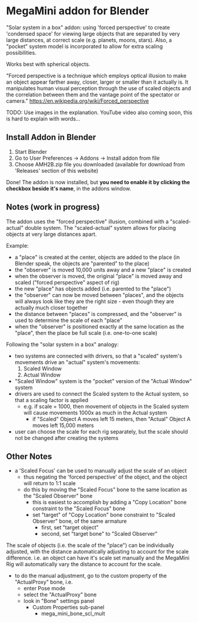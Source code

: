 # MegaMini addon for Blender
"Solar system in a box" addon: using 'forced perspective' to create 'condensed space' for viewing large objects that are separated by very large distances, at correct scale (e.g. planets, moons, stars). Also, a "pocket" system model is incorporated to allow for extra scaling possibilities.

Works best with spherical objects.

"Forced perspective is a technique which employs optical illusion to make an object appear farther away, closer, larger or smaller than it actually is. It manipulates human visual perception through the use of scaled objects and the correlation between them and the vantage point of the spectator or camera."
https://en.wikipedia.org/wiki/Forced_perspective

TODO: Use images in the explanation. YouTube video also coming soon, this is hard to explain with words...

## Install Addon in Blender
1) Start Blender
2) Go to User Preferences -> Addons -> Install addon from file
3) Choose AMH2B.zip file you downloaded (available for download from 'Releases' section of this website)

Done! The addon is now installed, but **you need to enable it by clicking the checkbox beside it's name**, in the addons window.

## Notes (work in progress)
The addon uses the "forced perspective" illusion, combined with a "scaled-actual" double system.
The "scaled-actual" system allows for placing objects at very large distances apart.

Example:
  - a "place" is created at the center, objects are added to the place (in Blender speak, the objects are "parented" to the place)
  - the "observer" is moved 10,000 units away and a new "place" is created
  - when the observer is moved, the original "place" is moved away and scaled ("forced perspective" aspect of rig)
  - the new "place" has objects added (i.e. parented to the "place")
  - the "observer" can now be moved between "places", and the objects will always look like they are the right size - even though they are actually much closer together
  - the distance between "places" is compressed, and the "observer" is used to determine the scale of each "place"
  - when the "observer" is positioned exactly at the same location as the "place", then the place be full scale (i.e. one-to-one scale)

Following the "solar system in a box" analogy:
- two systems are connected with drivers, so that a "scaled" system's movements drive an "actual" system's movements:
  1) Scaled Window
  2) Actual Window
- "Scaled Window" system is the "pocket" version of the "Actual Window" system
- drivers are used to connect the Scaled system to the Actual system, so that a scaling factor is applied
  - e.g. if scale = 1000, then movement of objects in the Scaled system will cause movements 1000x as much in the Actual system
    - if "Scaled" Object A moves left 15 meters, then "Actual" Object A moves left 15,000 meters
- user can choose the scale for each rig separately, but the scale should not be changed after creating the systems

## Other Notes
- a 'Scaled Focus' can be used to manually adjust the scale of an object
  - thus negating the 'forced perspective' of the object, and the object will return to 1:1 scale
  - do this by moving the "Scaled Focus" bone to the same location as the "Scaled Observer" bone
    - this is easiest to accomplish by adding a "Copy Location" bone constraint to the "Scaled Focus" bone
	- set "target" of "Copy Location" bone constraint to "Scaled Observer" bone, of the same armature
	  - first, set "target object"
	  - second, set "target bone" to "Scaled Observer"

The scale of objects (i.e. the scale of the "place") can be individually adjusted, with the distance automatically adjusting to account for the scale difference.
i.e. an object can have it's scale set manually and the MegaMini Rig will automatically vary the distance to account for the scale.
  - to do the manual adjustment, go to the custom property of the "ActualProxy" bone, i.e.
    - enter Pose mode
	- select the "ActualProxy" bone
	- look in "Bone" settings panel
	    - Custom Properties sub-panel
		  - mega_mini_bone_scl_mult
